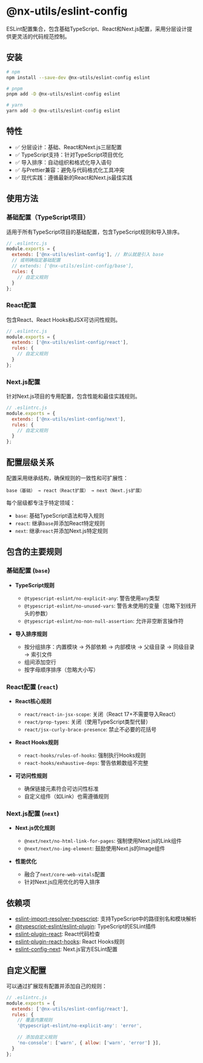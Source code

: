 # @nx-utils/eslint-config

ESLint配置集合，包含基础TypeScript、React和Next.js配置，采用分层设计提供更灵活的代码规范控制。

## 安装

```bash
# npm
npm install --save-dev @nx-utils/eslint-config eslint

# pnpm
pnpm add -D @nx-utils/eslint-config eslint

# yarn
yarn add -D @nx-utils/eslint-config eslint
```

## 特性

- ✅ 分层设计：基础、React和Next.js三层配置
- ✅ TypeScript支持：针对TypeScript项目优化
- ✅ 导入排序：自动组织和格式化导入语句
- ✅ 与Prettier兼容：避免与代码格式化工具冲突
- ✅ 现代实践：遵循最新的React和Next.js最佳实践

## 使用方法

### 基础配置（TypeScript项目）

适用于所有TypeScript项目的基础配置，包含TypeScript规则和导入排序。

```js
// .eslintrc.js
module.exports = {
  extends: ['@nx-utils/eslint-config'], // 默认就是引入 base
  // 或明确指定基础配置
  // extends: ['@nx-utils/eslint-config/base'],
  rules: {
    // 自定义规则
  }
};
```

### React配置

包含React、React Hooks和JSX可访问性规则。

```js
// .eslintrc.js
module.exports = {
  extends: ['@nx-utils/eslint-config/react'],
  rules: {
    // 自定义规则
  }
};
```

### Next.js配置

针对Next.js项目的专用配置，包含性能和最佳实践规则。

```js
// .eslintrc.js
module.exports = {
  extends: ['@nx-utils/eslint-config/next'],
  rules: {
    // 自定义规则
  }
};
```

## 配置层级关系

配置采用继承结构，确保规则的一致性和可扩展性：

```
base（基础） → react（React扩展） → next（Next.js扩展）
```

每个层级都专注于特定领域：
- `base`: 基础TypeScript语法和导入规则
- `react`: 继承`base`并添加React特定规则
- `next`: 继承`react`并添加Next.js特定规则

## 包含的主要规则

### 基础配置 (`base`)

- **TypeScript规则**
  - `@typescript-eslint/no-explicit-any`: 警告使用`any`类型
  - `@typescript-eslint/no-unused-vars`: 警告未使用的变量（忽略下划线开头的参数）
  - `@typescript-eslint/no-non-null-assertion`: 允许非空断言操作符

- **导入排序规则**
  - 按分组排序：内置模块 → 外部依赖 → 内部模块 → 父级目录 → 同级目录 → 索引文件
  - 组间添加空行
  - 按字母顺序排序（忽略大小写）

### React配置 (`react`)

- **React核心规则**
  - `react/react-in-jsx-scope`: 关闭（React 17+不需要导入React）
  - `react/prop-types`: 关闭（使用TypeScript类型代替）
  - `react/jsx-curly-brace-presence`: 禁止不必要的花括号

- **React Hooks规则**
  - `react-hooks/rules-of-hooks`: 强制执行Hooks规则
  - `react-hooks/exhaustive-deps`: 警告依赖数组不完整

- **可访问性规则**
  - 确保链接元素符合可访问性标准
  - 自定义组件（如Link）也需遵循规则

### Next.js配置 (`next`)

- **Next.js优化规则**
  - `@next/next/no-html-link-for-pages`: 强制使用Next.js的Link组件
  - `@next/next/no-img-element`: 鼓励使用Next.js的Image组件

- **性能优化**
  - 融合了`next/core-web-vitals`配置
  - 针对Next.js应用优化的导入排序

## 依赖项

- [eslint-import-resolver-typescript](https://github.com/import-js/eslint-import-resolver-typescript): 支持TypeScript中的路径别名和模块解析
- [@typescript-eslint/eslint-plugin](https://github.com/typescript-eslint/typescript-eslint): TypeScript的ESLint插件
- [eslint-plugin-react](https://github.com/jsx-eslint/eslint-plugin-react): React代码检查
- [eslint-plugin-react-hooks](https://github.com/facebook/react/tree/main/packages/eslint-plugin-react-hooks): React Hooks规则
- [eslint-config-next](https://nextjs.org/docs/basic-features/eslint): Next.js官方ESLint配置

## 自定义配置

可以通过扩展现有配置并添加自己的规则：

```js
// .eslintrc.js
module.exports = {
  extends: ['@nx-utils/eslint-config/react'],
  rules: {
    // 覆盖内置规则
    '@typescript-eslint/no-explicit-any': 'error',
    
    // 添加自定义规则
    'no-console': ['warn', { allow: ['warn', 'error'] }],
  }
};
``` 